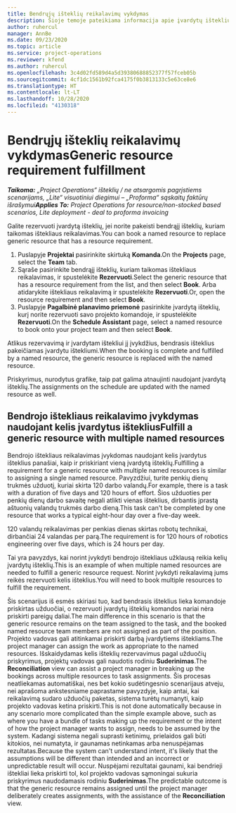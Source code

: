 ```yaml
---
title: Bendrųjų išteklių reikalavimų vykdymas
description: Šioje temoje pateikiama informacija apie įvardytų išteklių rezervavimą bendrųjų išteklių reikalavimui.
author: ruhercul
manager: AnnBe
ms.date: 09/23/2020
ms.topic: article
ms.service: project-operations
ms.reviewer: kfend
ms.author: ruhercul
ms.openlocfilehash: 3c4d02fd589d4a5d39380688852377f57fceb05b
ms.sourcegitcommit: 4cf1dc1561b92fca4175f0b3813133c5e63ce8e6
ms.translationtype: HT
ms.contentlocale: lt-LT
ms.lasthandoff: 10/28/2020
ms.locfileid: "4130318"
---
```

# <a name="generic-resource-requirement-fulfillment"></a><span data-ttu-id="c6adc-103">Bendrųjų išteklių reikalavimų vykdymas</span><span class="sxs-lookup"><span data-stu-id="c6adc-103">Generic resource requirement fulfillment</span></span>

<span data-ttu-id="c6adc-104">_**Taikoma:** „Project Operations“ išteklių / ne atsargomis pagrįstiems scenarijams, „Lite“ visuotiniui diegimui – „Proforma“ sąskaitų faktūrų išrašymui_</span><span class="sxs-lookup"><span data-stu-id="c6adc-104">_**Applies To:** Project Operations for resource/non-stocked based scenarios, Lite deployment - deal to proforma invoicing_</span></span>

<span data-ttu-id="c6adc-105">Galite rezervuoti įvardytą išteklių, jei norite pakeisti bendrąjį išteklių, kuriam taikomas ištekliaus reikalavimas.</span><span class="sxs-lookup"><span data-stu-id="c6adc-105">You can book a named resource to replace generic resource that has a resource requirement.</span></span>

1. <span data-ttu-id="c6adc-106">Puslapyje **Projektai** pasirinkite skirtuką **Komanda**.</span><span class="sxs-lookup"><span data-stu-id="c6adc-106">On the **Projects** page, select the **Team** tab.</span></span>
2. <span data-ttu-id="c6adc-107">Sąraše pasirinkite bendrąjį išteklių, kuriam taikomas ištekliaus reikalavimas, ir spustelėkite **Rezervuoti**.</span><span class="sxs-lookup"><span data-stu-id="c6adc-107">Select the generic resource that has a resource requirement from the list, and then select **Book**.</span></span> <span data-ttu-id="c6adc-108">Arba atidarykite ištekliaus reikalavimą ir spustelėkite **Rezervuoti**.</span><span class="sxs-lookup"><span data-stu-id="c6adc-108">Or, open the resource requirement and then select **Book**.</span></span>
3. <span data-ttu-id="c6adc-109">Puslapyje **Pagalbinė planavimo priemonė** pasirinkite įvardytą išteklių, kurį norite rezervuoti savo projekto komandoje, ir spustelėkite **Rezervuoti**.</span><span class="sxs-lookup"><span data-stu-id="c6adc-109">On the **Schedule Assistant** page, select a named resource to book onto your project team and then select **Book**.</span></span>

<span data-ttu-id="c6adc-110">Atlikus rezervavimą ir įvardytam ištekliui jį įvykdžius, bendrasis išteklius pakeičiamas įvardytu ištekliumi.</span><span class="sxs-lookup"><span data-stu-id="c6adc-110">When the booking is complete and fulfilled by a named resource, the generic resource is replaced with the named resource.</span></span>

<span data-ttu-id="c6adc-111">Priskyrimus, nurodytus grafike, taip pat galima atnaujinti naudojant įvardytą išteklių.</span><span class="sxs-lookup"><span data-stu-id="c6adc-111">The assignments on the schedule are updated with the named resource as well.</span></span>

## <a name="fulfill-a-generic-resource-with-multiple-named-resources"></a><span data-ttu-id="c6adc-112">Bendrojo ištekliaus reikalavimo įvykdymas naudojant kelis įvardytus išteklius</span><span class="sxs-lookup"><span data-stu-id="c6adc-112">Fulfill a generic resource with multiple named resources</span></span>
<span data-ttu-id="c6adc-113">Bendrojo ištekliaus reikalavimas įvykdomas naudojant kelis įvardytus išteklius panašiai, kaip ir priskiriant vieną įvardytą išteklių.</span><span class="sxs-lookup"><span data-stu-id="c6adc-113">Fulfilling a requirement for a generic resource with multiple named resources is similar to assigning a single named resource.</span></span> <span data-ttu-id="c6adc-114">Pavyzdžiui, turite penkių dienų trukmės užduotį, kuriai skirta 120 darbo valandų.</span><span class="sxs-lookup"><span data-stu-id="c6adc-114">For example, there is a task with a duration of five days and 120 hours of effort.</span></span> <span data-ttu-id="c6adc-115">Šios užduoties per penkių dienų darbo savaitę negali atlikti vienas išteklius, dirbantis įprastą aštuonių valandų trukmės darbo dieną.</span><span class="sxs-lookup"><span data-stu-id="c6adc-115">This task can't be completed by one resource that works a typical eight-hour day over a five-day week.</span></span> 

<span data-ttu-id="c6adc-116">120 valandų reikalavimas per penkias dienas skirtas robotų technikai, dirbančiai 24 valandas per parą.</span><span class="sxs-lookup"><span data-stu-id="c6adc-116">The requirement is for 120 hours of robotics engineering over five days, which is 24 hours per day.</span></span>

<span data-ttu-id="c6adc-117">Tai yra pavyzdys, kai norint įvykdyti bendrojo ištekliaus užklausą reikia kelių įvardytų išteklių.</span><span class="sxs-lookup"><span data-stu-id="c6adc-117">This is an example of when multiple named resources are needed to fulfill a generic resource request.</span></span> <span data-ttu-id="c6adc-118">Norint įvykdyti reikalavimą jums reikės rezervuoti kelis išteklius.</span><span class="sxs-lookup"><span data-stu-id="c6adc-118">You will need to book multiple resources to fulfill the requirement.</span></span>

<span data-ttu-id="c6adc-119">Šis scenarijus iš esmės skiriasi tuo, kad bendrasis išteklius lieka komandoje priskirtas užduočiai, o rezervuoti įvardytų išteklių komandos nariai nėra priskirti pareigų daliai.</span><span class="sxs-lookup"><span data-stu-id="c6adc-119">The main difference in this scenario is that the generic resource remains on the team assigned to the task, and the booked named resource team members are not assigned as part of the position.</span></span> <span data-ttu-id="c6adc-120">Projekto vadovas gali atitinkamai priskirti darbą įvardytiems ištekliams.</span><span class="sxs-lookup"><span data-stu-id="c6adc-120">The project manager can assign the work as appropriate to the named resources.</span></span> <span data-ttu-id="c6adc-121">Išskaidydamas kelis išteklių rezervavimus pagal užduočių priskyrimus, projektų vadovas gali naudotis rodiniu **Suderinimas**.</span><span class="sxs-lookup"><span data-stu-id="c6adc-121">The **Reconciliation** view can assist a project manager in breaking up the bookings across multiple resources to task assignments.</span></span> <span data-ttu-id="c6adc-122">Šis procesas neatliekamas automatiškai, nes bet kokio sudėtingesnio scenarijaus atveju, nei aprašoma ankstesniame paprastame pavyzdyje, kaip antai, kai reikalavimą sudaro užduočių paketas, sistema turėtų numanyti, kaip projekto vadovas ketina priskirti.</span><span class="sxs-lookup"><span data-stu-id="c6adc-122">This is not done automatically because in any scenario more complicated than the simple example above, such as where you have a bundle of tasks making up the requirement or the intent of how the project manager wants to assign, needs to be assumed by the system.</span></span> <span data-ttu-id="c6adc-123">Kadangi sistema negali suprasti ketinimų, prielaidos gali būti kitokios, nei numatyta, ir gaunamas netinkamas arba nenuspėjamas rezultatas.</span><span class="sxs-lookup"><span data-stu-id="c6adc-123">Because the system can't understand intent, it's likely that the assumptions will be different than intended and an incorrect or unpredictable result will occur.</span></span> <span data-ttu-id="c6adc-124">Nuspėjami rezultatai gaunami, kai bendrieji ištekliai lieka priskirti tol, kol projekto vadovas sąmoningai sukuria priskyrimus naudodamasis rodiniu **Suderinimas**.</span><span class="sxs-lookup"><span data-stu-id="c6adc-124">The predictable outcome is that the generic resource remains assigned until the project manager deliberately creates assignments, with the assistance of the **Reconciliation** view.</span></span>



